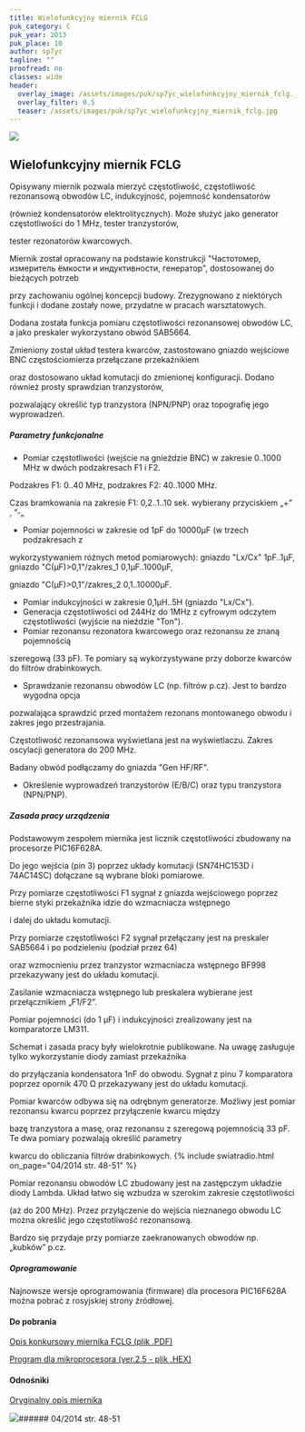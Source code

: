 ```yaml
---
title: Wielofunkcyjny miernik FCLG
puk_category: C
puk_year: 2013
puk_place: 10
author: sp7yc
tagline: ""
proofread: no
classes: wide
header:
  overlay_image: /assets/images/puk/sp7yc_wielofunkcyjny_miernik_fclg.jpg
  overlay_filter: 0.5
  teaser: /assets/images/puk/sp7yc_wielofunkcyjny_miernik_fclg.jpg
---
```






 



![](assets/data/img/projects/2013-10-0.jpg) 



Wielofunkcyjny miernik FCLG
---------------------------





 Opisywany miernik pozwala mierzyć częstotliwość, częstotliwość rezonansową obwodów LC, indukcyjność, pojemność kondensatorów

 (również kondensatorów elektrolitycznych). Może służyć jako generator częstotliwości do 1 MHz, tester tranzystorów,

 tester rezonatorów kwarcowych.






Miernik został opracowany na podstawie konstrukcji "Частотомер, измеритель ёмкости и индуктивности, генератор", dostosowanej do bieżących potrzeb

przy zachowaniu ogólnej koncepcji budowy. Zrezygnowano z niektórych funkcji i dodane zostały nowe, przydatne w pracach warsztatowych.

Dodana została funkcja pomiaru częstotliwości rezonansowej obwodów LC, a jako preskaler wykorzystano obwód SAB5664.

Zmieniony został układ testera kwarców, zastostowano gniazdo wejściowe BNC częstościomierza przełączane przekaźnikiem

oraz dostosowano układ komutacji do zmienionej konfiguracji. Dodano również prosty sprawdzian tranzystorów,

 pozwalający określić typ tranzystora (NPN/PNP) oraz topografię jego wyprowadzeń.






##### Parametry funkcjonalne





* Pomiar częstotliwości (wejście na gnieździe BNC) w zakresie 0..1000 MHz w dwóch podzakresach F1 i F2.

 Podzakres F1: 0..40 MHz, podzakres F2: 40..1000 MHz.

 Czas bramkowania na zakresie F1: 0,2..1..10 sek. wybierany przyciskiem „+” , ”-„
* Pomiar pojemności w zakresie od 1pF do 10000µF (w trzech podzakresach z

 wykorzystywaniem różnych metod pomiarowych): gniazdo "Lx/Cx" 1pF..1µF, gniazdo "C(µF)>0,1"/zakres\_1 0,1µF..1000µF,

 gniazdo "C(µF)>0,1"/zakres\_2 0,1..10000µF.
* Pomiar indukcyjności w zakresie 0,1µH..5H (gniazdo "Lx/Cx").
* Generacja częstotliwości od 244Hz do 1MHz z cyfrowym odczytem częstotliwości (wyjście na nieździe "Ton").
* Pomiar rezonansu rezonatora kwarcowego oraz rezonansu ze znaną pojemnością

 szeregową (33 pF). Te pomiary są wykorzystywane przy doborze kwarców do filtrów drabinkowych.
* Sprawdzanie rezonansu obwodów LC (np. filtrów p.cz). Jest to bardzo wygodna opcja

 pozwalająca sprawdzić przed montażem rezonans montowanego obwodu i zakres jego przestrajania.

 Częstotliwość rezonansowa wyświetlana jest na wyświetlaczu. Zakres oscylacji generatora do 200 MHz.

 Badany obwód podłączamy do gniazda "Gen HF/RF".
* Określenie wyprowadzeń tranzystorów (E/B/C) oraz typu tranzystora (NPN/PNP).







##### Zasada pracy urządzenia




Podstawowym zespołem miernika jest licznik częstotliwości zbudowany na procesorze PIC16F628A.

Do jego wejścia (pin 3) poprzez układy komutacji (SN74HC153D i 74AC14SC) dołączane są wybrane bloki pomiarowe.

Przy pomiarze częstotliwości F1 sygnał z gniazda wejściowego poprzez bierne styki przekaźnika idzie do wzmacniacza wstępnego

i dalej do układu komutacji.






 Przy pomiarze częstotliwości F2 sygnał przełączany jest na preskaler SAB5664 i po podzieleniu (podział przez 64)

 oraz wzmocnieniu przez tranzystor wzmacniacza wstępnego BF998 przekazywany jest do układu komutacji.

 Zasilanie wzmacniacza wstępnego lub preskalera wybierane jest przełącznikiem „F1/F2”.






Pomiar pojemności (do 1 µF) i indukcyjności zrealizowany jest na komparatorze LM311.

Schemat i zasada pracy były wielokrotnie publikowane. Na uwagę zasługuje tylko wykorzystanie diody zamiast przekaźnika

do przyłączania kondensatora 1nF do obwodu. Sygnał z pinu 7 komparatora poprzez opornik 470 Ω przekazywany jest do układu komutacji.






Pomiar kwarców odbywa się na odrębnym generatorze. Możliwy jest pomiar rezonansu kwarcu poprzez przyłączenie kwarcu między

bazę tranzystora a masę, oraz rezonansu z szeregową pojemnością 33 pF. Te dwa pomiary pozwalają określić parametry

kwarcu do obliczania filtrów drabinkowych.
{% include swiatradio.html on_page="04/2014 str. 48-51" %}





Pomiar rezonansu obwodów LC zbudowany jest na zastępczym układzie diody Lambda. Układ łatwo się wzbudza w szerokim zakresie częstotliwości

 (aż do 200 MHz). Przez przyłączenie do wejścia nieznanego obwodu LC można określić jego częstotliwość rezonansową.

 Bardzo się przydaje przy pomiarze zaekranowanych obwodów np. „kubków” p.cz.

 


##### Oprogramowanie



 Najnowsze wersje oprogramowania (firmware) dla procesora PIC16F628A można pobrać z rosyjskiej strony źródłowej.





 
#### Do pobrania

[Opis konkursowy miernika FCLG (plik .PDF)](assets/data/download/SP7YC_FCLG-meter.pdf)

[Program dla mikroprocesora (ver.2.5 - plik .HEX)](assets/data/download/SP7YC_lcfg2.5auto.hex)




#### Odnośniki

[Oryginalny opis miernika](http://pic.rkniga.ru/shemotehnika/izmeritelnaya-tehnika/242-izmeritel-lcfg-na-mikrokontrollere-pic16f628a.html)

 



![](assets/img/logo/sr_logo_s.jpg)###### 04/2014 str. 48-51

 





 



